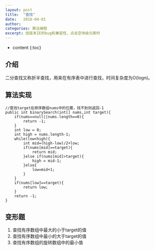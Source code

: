 ```yaml
---
layout: post
title:  "查找"
date:   2016-04-01
author:  
categories: 算法编程
excerpt: 低版本IE的bug和兼容性，点击空块级元素时
---
```


* content
{:toc}

## 介绍

二分查找又称折半查找，用来在有序表中进行查找，时间复杂度为O(logn)。


## 算法实现

    //查找target在排序数组nums中的位置，找不到则返回-1
    public int binarySearch(int[] nums,int target){
    	if(nums==null||nums.length==0){
    		return -1;
    	}
    	int low = 0;
    	int high = nums.length-1;
    	while(low<high){
    		int mid=(high-low)/2+low;
    		if(nums[mid]==target){
    			return mid;
    		}else if(nums[mid]>target){
    			high = mid-1;
    		}else{
    			low=mid+1;
    		}
    	}
    	if(nums[low]==target){
    		return low;
    	}
    	return -1;
    }

## 变形题

1. 查找有序数组中最大的小于target的值
2. 查找有序数组中最小的大于target的值
3. 查找有序数组的旋转数组中的最小值

